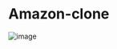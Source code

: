 # Amazon-clone
![image](https://github.com/samarth000/Amazon-clone/assets/99653464/8b7390d8-e58b-4423-9c6a-f8adeed7db71)
